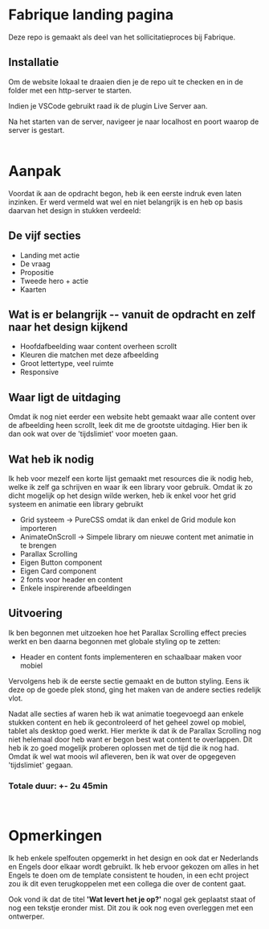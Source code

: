 # Fabrique landing pagina

Deze repo is gemaakt als deel van het sollicitatieproces bij Fabrique.

## Installatie

Om de website lokaal te draaien dien je de repo uit te checken en in de folder met een http-server te starten.

Indien je VSCode gebruikt raad ik de plugin Live Server aan.

Na het starten van de server, navigeer je naar localhost en poort waarop de server is gestart.
<br /><br />

# Aanpak

Voordat ik aan de opdracht begon, heb ik een eerste indruk even laten inzinken. Er werd vermeld wat wel en niet belangrijk is en heb op basis daarvan het design in stukken verdeeld:

## De vijf secties

- Landing met actie
- De vraag
- Propositie
- Tweede hero + actie
- Kaarten

## Wat is er belangrijk -- vanuit de opdracht en zelf naar het design kijkend

- Hoofdafbeelding waar content overheen scrollt
- Kleuren die matchen met deze afbeelding
- Groot lettertype, veel ruimte
- Responsive

## Waar ligt de uitdaging

Omdat ik nog niet eerder een website hebt gemaakt waar alle content over de afbeelding heen scrollt, leek dit me de grootste uitdaging. Hier ben ik dan ook wat over de 'tijdslimiet' voor moeten gaan.

## Wat heb ik nodig

Ik heb voor mezelf een korte lijst gemaakt met resources die ik nodig heb, welke ik zelf ga schrijven en waar ik een library voor gebruik. Omdat ik zo dicht mogelijk op het design wilde werken, heb ik enkel voor het grid systeem en animatie een library gebruikt

- Grid systeem -> PureCSS omdat ik dan enkel de Grid module kon importeren
- AnimateOnScroll -> Simpele library om nieuwe content met animatie in te brengen
- Parallax Scrolling
- Eigen Button component
- Eigen Card component
- 2 fonts voor header en content
- Enkele inspirerende afbeeldingen

## Uitvoering

Ik ben begonnen met uitzoeken hoe het Parallax Scrolling effect precies werkt en ben daarna begonnen met globale styling op te zetten:

- Header en content fonts implementeren en schaalbaar maken voor mobiel

Vervolgens heb ik de eerste sectie gemaakt en de button styling. Eens ik deze op de goede plek stond, ging het maken van de andere secties redelijk vlot.

Nadat alle secties af waren heb ik wat animatie toegevoegd aan enkele stukken content en heb ik gecontroleerd of het geheel zowel op mobiel, tablet als desktop goed werkt. Hier merkte ik dat ik de Parallax Scrolling nog niet helemaal door heb want er begon best wat content te overlappen. Dit heb ik zo goed mogelijk proberen oplossen met de tijd die ik nog had. Omdat ik wel wat moois wil afleveren, ben ik wat over de opgegeven 'tijdslimiet' gegaan.

### Totale duur: +- 2u 45min

<br />

# Opmerkingen

Ik heb enkele spelfouten opgemerkt in het design en ook dat er Nederlands en Engels door elkaar wordt gebruikt. Ik heb ervoor gekozen om alles in het Engels te doen om de template consistent te houden, in een echt project zou ik dit even terugkoppelen met een collega die over de content gaat.

Ook vond ik dat de titel <strong>'Wat levert het je op?'</strong> nogal gek geplaatst staat of nog een tekstje eronder mist. Dit zou ik ook nog even overleggen met een ontwerper.
